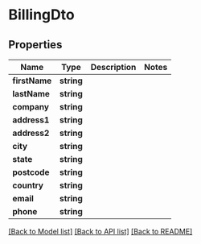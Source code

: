 # BillingDto

## Properties
Name | Type | Description | Notes
------------ | ------------- | ------------- | -------------
**firstName** | **string** |  | 
**lastName** | **string** |  | 
**company** | **string** |  | 
**address1** | **string** |  | 
**address2** | **string** |  | 
**city** | **string** |  | 
**state** | **string** |  | 
**postcode** | **string** |  | 
**country** | **string** |  | 
**email** | **string** |  | 
**phone** | **string** |  | 

[[Back to Model list]](../README.md#documentation-for-models) [[Back to API list]](../README.md#documentation-for-api-endpoints) [[Back to README]](../README.md)


